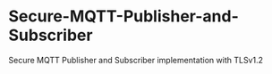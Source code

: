# Secure-MQTT-Publisher-and-Subscriber
Secure MQTT Publisher and Subscriber implementation with TLSv1.2
